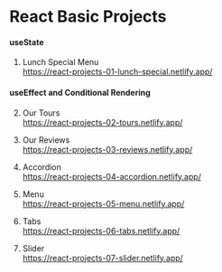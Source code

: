 # React Basic Projects

#### useState


1. Lunch Special Menu <br>
https://react-projects-01-lunch-special.netlify.app/

#### useEffect and Conditional Rendering

2. Our Tours<br>
https://react-projects-02-tours.netlify.app/

3. Our Reviews<br>
https://react-projects-03-reviews.netlify.app/

4. Accordion<br>
https://react-projects-04-accordion.netlify.app/

5. Menu<br>
https://react-projects-05-menu.netlify.app/

6. Tabs<br>
https://react-projects-06-tabs.netlify.app/

7. Slider<br>
https://react-projects-07-slider.netlify.app/

